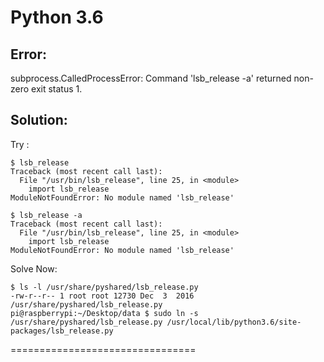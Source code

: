 # Python 3.6 #

## Error:

subprocess.CalledProcessError: Command 'lsb_release -a' returned non-zero exit status 1.


## Solution:

Try :
```
$ lsb_release
Traceback (most recent call last):
  File "/usr/bin/lsb_release", line 25, in <module>
    import lsb_release
ModuleNotFoundError: No module named 'lsb_release'

$ lsb_release -a
Traceback (most recent call last):
  File "/usr/bin/lsb_release", line 25, in <module>
    import lsb_release
ModuleNotFoundError: No module named 'lsb_release'
```

Solve Now:
```
$ ls -l /usr/share/pyshared/lsb_release.py
-rw-r--r-- 1 root root 12730 Dec  3  2016 /usr/share/pyshared/lsb_release.py
pi@raspberrypi:~/Desktop/data $ sudo ln -s /usr/share/pyshared/lsb_release.py /usr/local/lib/python3.6/site-packages/lsb_release.py

```
================================




